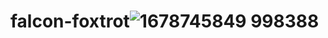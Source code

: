 # falcon-foxtrot![1678745849 998388](https://user-images.githubusercontent.com/122556149/224845198-28c85f45-2bb9-4c5b-83cf-86ce96cf6584.jpg)
